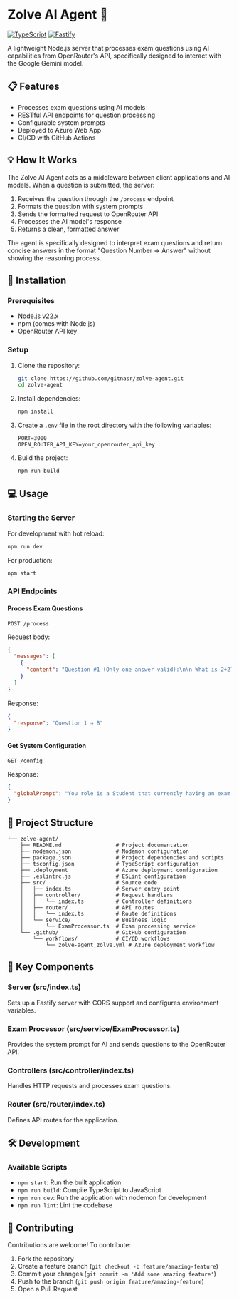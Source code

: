 # Zolve AI Agent 🤖

[![TypeScript](https://img.shields.io/badge/TypeScript-5.7.3-blue.svg)](https://www.typescriptlang.org/)
[![Fastify](https://img.shields.io/badge/Fastify-5.2.1-green.svg)](https://www.fastify.io/)

A lightweight Node.js server that processes exam questions using AI capabilities from OpenRouter's API, specifically designed to interact with the Google Gemini model.

## 📋 Features

- Processes exam questions using AI models
- RESTful API endpoints for question processing
- Configurable system prompts
- Deployed to Azure Web App
- CI/CD with GitHub Actions

  
## 💡 How It Works

The Zolve AI Agent acts as a middleware between client applications and AI models. When a question is submitted, the server:

1. Receives the question through the `/process` endpoint
2. Formats the question with system prompts
3. Sends the formatted request to OpenRouter API
4. Processes the AI model's response
5. Returns a clean, formatted answer

The agent is specifically designed to interpret exam questions and return concise answers in the format "Question Number ⇒ Answer" without showing the reasoning process.

## 🚀 Installation

### Prerequisites

- Node.js v22.x
- npm (comes with Node.js)
- OpenRouter API key

### Setup

1. Clone the repository:
   ```bash
   git clone https://github.com/gitnasr/zolve-agent.git
   cd zolve-agent
   ```

2. Install dependencies:
   ```bash
   npm install
   ```

3. Create a `.env` file in the root directory with the following variables:
   ```
   PORT=3000
   OPEN_ROUTER_API_KEY=your_openrouter_api_key
   ```

4. Build the project:
   ```bash
   npm run build
   ```

## 💻 Usage

### Starting the Server

For development with hot reload:
```bash
npm run dev
```

For production:
```bash
npm start
```

### API Endpoints

#### Process Exam Questions
```
POST /process
```

Request body:
```json
{
  "messages": [
    {
      "content": "Question #1 (Only one answer valid):\n\n What is 2+2?\n\nOptions:\nA) 3\nB) 4\nC) 5\nD) 6"
    }
  ]
}
```

Response:
```json
{
  "response": "Question 1 ⇒ B"
}
```

#### Get System Configuration
```
GET /config
```

Response:
```json
{
  "globalPrompt": "You role is a Student that currently having an exam..."
}
```

## 📁 Project Structure

```
└── zolve-agent/
    ├── README.md                 # Project documentation
    ├── nodemon.json              # Nodemon configuration
    ├── package.json              # Project dependencies and scripts
    ├── tsconfig.json             # TypeScript configuration
    ├── .deployment               # Azure deployment configuration
    ├── .eslintrc.js              # ESLint configuration
    ├── src/                      # Source code
    │   ├── index.ts              # Server entry point
    │   ├── controller/           # Request handlers
    │   │   └── index.ts          # Controller definitions
    │   ├── router/               # API routes
    │   │   └── index.ts          # Route definitions
    │   └── service/              # Business logic
    │       └── ExamProcessor.ts  # Exam processing service
    └── .github/                  # GitHub configuration
        └── workflows/            # CI/CD workflows
            └── zolve-agent_zolve.yml # Azure deployment workflow
```

## 🔧 Key Components

### Server (src/index.ts)
Sets up a Fastify server with CORS support and configures environment variables.

### Exam Processor (src/service/ExamProcessor.ts)
Provides the system prompt for AI and sends questions to the OpenRouter API.

### Controllers (src/controller/index.ts)
Handles HTTP requests and processes exam questions.

### Router (src/router/index.ts)
Defines API routes for the application.

## 🛠️ Development

### Available Scripts

- `npm start`: Run the built application
- `npm run build`: Compile TypeScript to JavaScript
- `npm run dev`: Run the application with nodemon for development
- `npm run lint`: Lint the codebase


## 🤝 Contributing

Contributions are welcome! To contribute:

1. Fork the repository
2. Create a feature branch (`git checkout -b feature/amazing-feature`)
3. Commit your changes (`git commit -m 'Add some amazing feature'`)
4. Push to the branch (`git push origin feature/amazing-feature`)
5. Open a Pull Request

